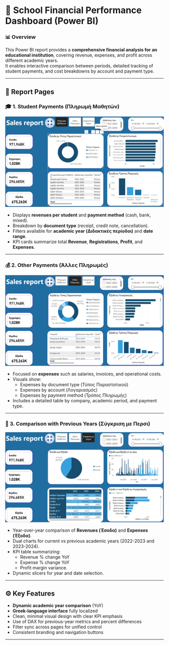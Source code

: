 # 🏫 School Financial Performance Dashboard (Power BI)

### 📊 Overview
This Power BI report provides a **comprehensive financial analysis for an educational institution**, covering revenue, expenses, and profit across different academic years.  
It enables interactive comparison between periods, detailed tracking of student payments, and cost breakdowns by account and payment type.


---

## 🧱 Report Pages

### 🎓 1. Student Payments (Πληρωμή Μαθητών)
![Student Payments](screenshots/Student%20payments.png)
- Displays **revenues per student** and **payment method** (cash, bank, mixed).
- Breakdown by **document type** (receipt, credit note, cancellation).
- Filters available for **academic year (Διδακτικές περίοδοι)** and **date range**.
- KPI cards summarize total **Revenue**, **Registrations**, **Profit**, and **Expenses**.

---

### 💰 2. Other Payments (Άλλες Πληρωμές)
![Other Payments](screenshots/Other%20payments.png)
- Focused on **expenses** such as salaries, invoices, and operational costs.
- Visuals show:
  - Expenses by document type (Τύπος Παραστατικού)
  - Expenses by account (Λογαριασμός)
  - Expenses by payment method (Τρόπος Πληρωμής)
- Includes a detailed table by company, academic period, and payment type.

---

### 📆 3. Comparison with Previous Years (Σύγκριση με Περσι)
![Comparison with Last Years](screenshots/Comparison%20with%20the%20last%20years.png)
- Year-over-year comparison of **Revenues (Έσοδα)** and **Expenses (Έξοδα)**.
- Dual charts for current vs previous academic years (2022-2023 and 2023-2024).
- KPI table summarizing:
  - Revenue % change YoY  
  - Expense % change YoY  
  - Profit margin variance.
- Dynamic slicers for year and date selection.

---

## ⚙️ Key Features
- **Dynamic academic year comparison** (YoY)
- **Greek-language interface** fully localized
- Clean, minimal visual design with clear KPI emphasis
- Use of DAX for previous-year metrics and percent differences
- Filter sync across pages for unified control
- Consistent branding and navigation buttons

---
